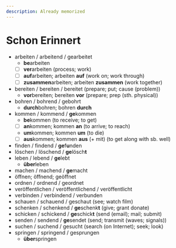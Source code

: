```yaml
---
description: Already memorized
---
```


# Schon Erinnert

* arbeiten / arbeitend / gearbeitet
  * **be**arbeiten
  * [ ] **ver**arbeiten \(process; work\)
  * [ ] **auf**arbeiten; arbeiten **auf** \(work on; work through\)
  * [ ] **zusammen**arbeiten; arbeiten **zusammen** \(work together\)
* bereiten / bereiten / bereitet \(prepare; put; cause \(problem\)\)
  * **vor**bereiten; bereiten **vor** \(prepare; prep \(sth. physical\)\)
* bohren / bohrend / gebohrt
  * **durch**bohren; bohren **durch**
* kommen / kommend / **ge**kommen
  * **be**kommen \(to receive; to get\)
  * [ ] **an**kommen; kommen **an** \(to arrive; to reach\)
  * **um**kommen; kommen **um** \(to die\)
  * [ ] **aus**kommen; kommen **aus** \(+ mit\) \(to get along with sb. well\)
* finden / findend / **ge**f**u**nden
* löschen / löschend / **ge**lösch**t**
* leben / lebend / **ge**lebt
  * **über**leben
* machen / machend / **ge**macht
* öffnen; öffnend; geöffnet
* ordnen / ordnend / geordnet
* veröffentlichen / veröffentlichend / veröffentlicht
* verbinden / verbindend / verbunden
* schauen / schauend / geschaut \(see; watch film\)
* schenken / schenkend / **ge**schenk**t** \(give; grant donate\)
* schicken / schickend / **ge**schick**t** \(send \(email\); mail; submit\)
* senden / sendend / **ge**sendet \(send; transmit \(waves; signals\)\)
* suchen / suchend / gesucht \(search \(on Internet\); seek; look\)
* springen / springend / gesprungen
  * **über**springen

